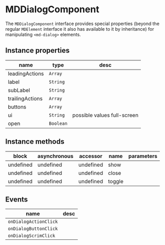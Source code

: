 # MDDialogComponent
The `MDDialogComponent` interface provides special properties (beyond the regular `MDElement` interface it also has available to it by inheritance) for manipulating `<md-dialog>` elements.

## Instance properties

name|type|desc
---|---|---
leadingActions|`Array`|
label|`String`|
subLabel|`String`|
trailingActions|`Array`|
buttons|`Array`|
ui|`String`|possible values full-screen
open|`Boolean`|

## Instance methods

block| asynchronous | accessor| name| parameters
---| --- | ---| ---| ---
undefined| undefined | undefined| show| 
undefined| undefined | undefined| close| 
undefined| undefined | undefined| toggle| 

## Events

name|desc
---|---
`onDialogActionClick`|
`onDialogButtonClick`|
`onDialogScrimClick`|
